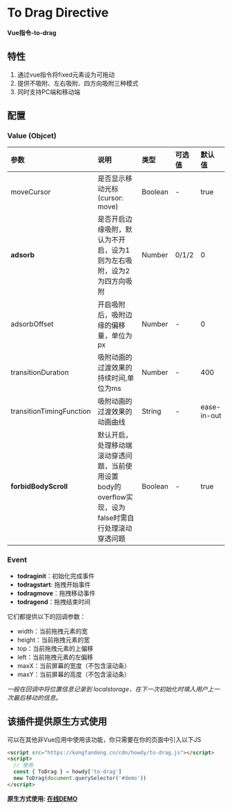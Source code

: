 # To Drag Directive

**Vue指令-to-drag**

## 特性
1. 通过vue指令将fixed元素设为可拖动
2. 提供不吸附、左右吸附、四方向吸附三种模式
3. 同时支持PC端和移动端

## 配置
### Value (Objcet)
|参数|说明|类型|可选值|默认值|
|:---|:---|:---|:---|:---|
|moveCursor|是否显示移动光标(cursor: move)|Boolean|-|true|
|**adsorb**|是否开启边缘吸附，默认为不开启，设为1则为左右吸附，设为2为四方向吸附|Number|0/1/2|0|
|adsorbOffset|开启吸附后，吸附边缘的偏移量，单位为px|Number|-|0|
|transitionDuration|吸附动画的过渡效果的持续时间,单位为ms|Number|-|400|
|transitionTimingFunction|吸附动画的过渡效果的动画曲线|String|-|ease-in-out|
|**forbidBodyScroll**|默认开启，处理移动端滚动穿透问题，当前使用设置body的overflow实现，设为false时需自行处理滚动穿透问题|Boolean|-|true|

### Event

+ **todraginit**：初始化完成事件
+ **todragstart**: 拖拽开始事件
+ **todragmove**：拖拽移动事件
+ **todragend**：拖拽结束时间

它们都提供以下的回调参数：
+ width：当前拖拽元素的宽
+ height：当前拖拽元素的宽
+ top：当前拖拽元素的上偏移
+ left：当前拖拽元素的左偏移
+ maxX：当前屏幕的宽度（不包含滚动条）
+ maxY：当前屏幕的高度（不包含滚动条）

*一般在回调中将位置信息记录到 localstorage，在下一次初始化时填入用户上一次最后移动的信息。*

## 该插件提供原生方式使用

可以在其他非Vue应用中使用该功能，你只需要在你的页面中引入以下JS
```html
<script src="https://kongfandong.cn/cdn/howdy/to-drag.js"></script>
<script>
  // 使用
  const { ToDrag } = howdy['to-drag']
  new ToDrag(document.querySelector('#demo'))
</script>
```
**原生方式使用: <a href="https://kongfandong.cn/demo/to-drag-native-usage.html" target="_blank">在线DEMO</a>**
